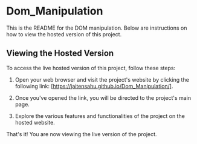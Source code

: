 # Dom_Manipulation

This is the README for the DOM manipulation. Below are instructions on how to view the hosted version of this project.

## Viewing the Hosted Version

To access the live hosted version of this project, follow these steps:

1. Open your web browser and visit the project's website by clicking the following link: [https://jaitensahu.github.io/Dom_Manipulation/].

2. Once you've opened the link, you will be directed to the project's main page.

3. Explore the various features and functionalities of the project on the hosted website.

That's it! You are now viewing the live version of the project.
